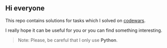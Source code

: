 ## Hi everyone

This repo contains solutions for tasks which I solved on [codewars](https://www.codewars.com).

I really hope it can be useful for you or you can find something interesting.

> Note: Please, be careful that I only use **Python**.




